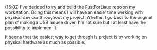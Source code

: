 (15:02)
I've decided to try and build the RustForLinux repo on my workstation. Doing this means I will have an easier time working with physical devices throughout my project. Whether I go back to the original plan of making a USB mouse driver, I'm not sure but I at least have the possibility to implement it. 

It seems that the easiest way to get through is project is by working on physical hardware as much as possible.

